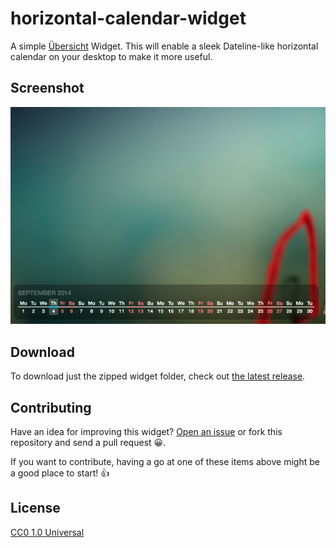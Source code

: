 horizontal-calendar-widget
==========================

A simple [Übersicht](http://tracesof.net/uebersicht/) Widget. This will enable a sleek Dateline-like horizontal calendar on your desktop to make it more useful.

## Screenshot

![Analog clock widget for übersicht](./Screenshot.png)

## Download

To download just the zipped widget folder, check out [the latest release](https://github.com/ashikahmad/horizontal-calendar-widget/releases/latest).

## Contributing

Have an idea for improving this widget? [Open an issue](https://github.com/ashikahmad/horizontal-calendar-widget/issues/new) or fork this repository and send a pull request :grinning:.

If you want to contribute, having a go at one of these items above might be a good place to start! :+1:

## License

[CC0 1.0 Universal](./LICENSE)
